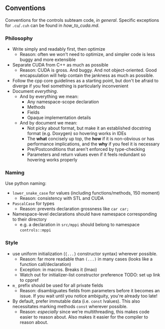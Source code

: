 
## Conventions

Conventions for the controls subteam code, _in general_. Specific exceptions for `.cu`/`.cuh` can be found in _how_to_cuda.md_.

### Philosophy
* Write simply and readably first, then optimize
  * Reason: often we won't need to optimize, and simpler code is less buggy and more extensible
* Separate CUDA from C++ as much as possible
  * Reason: CUDA is gross. And buggy. And not object-oriented. Good encapsulation will help contain the 
    jankness as much as possible.
* Follow the cpp core guidelines as a starting point, but don't be afraid to diverge if you feel something is
  particularly inconvenient 
* Document _everything_. 
  * And by everything we mean:
    * Any namespace-scope declaration
    * Methods
    * Fields
    * Opaque implementation details
  * And by document we mean:
    * Not picky about format, but make it an established docstring format (e.g. Doxygen) 
      so hovering works in IDEs
    * The **what** concisely up top, the **how** if it is non-obvious or has performance implications, 
      and the **why** if you feel it is necessary
    * Pre/Postconditions that aren't enforced by type-checking
    * Parameters and return values even if it feels redundant so hovering works properly

### Naming

Use python naming:

  - ``lower_snake_case`` for values (including functions/methods, 150 moment)
    - Reason: consistency with STL and CUDA
  - ``PascalCase`` for types
    - Reason: prevents declaration grossness like ``car car;``
  - Namespace-level declarations should have namespace corresponding to their directory
    - e.g. a declaration in ``src/mppi`` should belong to namespace ``controls::mppi``


### Style

  - use uniform initialization (`{...}` constructor syntax) wherever possible. 
    - Reason: far more
      readable than `(...)` in many cases (looks like a function call/declaration)
    - Exception: in macros. Breaks it (lmao)
    - Watch out for initializer-list constructor preference TODO: set up link to cppref
  - `m_` prefix should be used for all private fields
    - Reason: disambiguates fields from parameters before it becomes an issue. If you wait until 
      you notice ambiguity, you're already too late!
  - By default, prefer immutable data (i.e. `const` lvalues). This also necessitates marking
    methods `const` wherever possible.
    - Reason: _especially_ since we're multithreading, this makes code easier to reason about. Also
      makes it easier for the compiler to reason about.